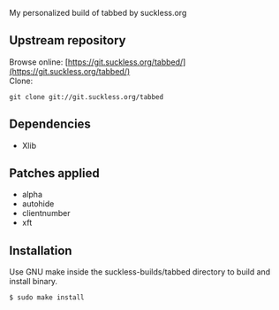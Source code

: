 My personalized build of tabbed by suckless.org  

## Upstream repository
Browse online: [https://git.suckless.org/tabbed/](https://git.suckless.org/tabbed/)  
Clone:
```
git clone git://git.suckless.org/tabbed
```
## Dependencies
- Xlib

## Patches applied
- alpha
- autohide
- clientnumber
- xft

## Installation
Use GNU make inside the suckless-builds/tabbed directory to build and install binary.
```
$ sudo make install
```
